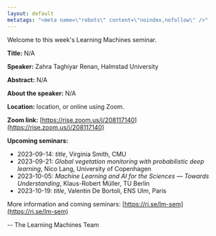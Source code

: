 ```yaml
---
layout: default
metatags: "<meta name=\"robots\" content=\"noindex,nofollow\" />"
---
```

Welcome to this week's Learning Machines seminar.

**Title:** N/A

**Speaker:** Zahra Taghiyar Renan, Halmstad University

**Abstract:** N/A

**About the speaker:** N/A

**Location:** location, or online using Zoom.

**Zoom link:** [https://rise.zoom.us/j/208117140](https://rise.zoom.us/j/208117140)

**Upcoming seminars:**

* 2023-09-14: *title*, Virginia Smith, CMU
* 2023-09-21: *Global vegetation monitoring with probabilistic deep learning*, Nico Lang, University of Copenhagen
* 2023-10-05: *Machine Learning and AI for the Sciences — Towards Understanding*, Klaus-Robert Müller, TU Berlin
* 2023-10-19: *title*, Valentin De Bortoli, ENS Ulm, Paris

More information and coming seminars: [https://ri.se/lm-sem](https://ri.se/lm-sem)

-- The Learning Machines Team


